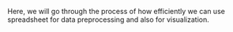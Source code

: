Here, we will go through the process of how efficiently we can use spreadsheet for data preprocessing and also for visualization.
